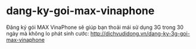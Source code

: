 # dang-ky-goi-max-vinaphone
Đăng ký gói MAX VinaPhone sẽ giúp bạn thoải mái sử dụng 3G trong 30 ngày mà không lo phát sinh cước: http://dichvudidong.vn/dang-ky-3g-goi-max-vinaphone
